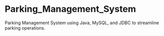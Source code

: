# Parking_Management_System
Parking Management System using Java, MySQL, and JDBC to streamline parking operations.
